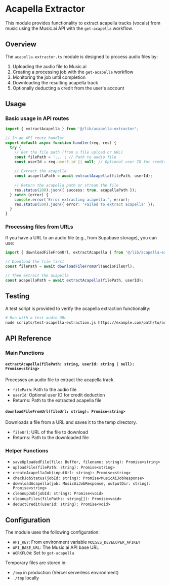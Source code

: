 # Acapella Extractor

This module provides functionality to extract acapella tracks (vocals) from music using the Music.ai API with the `get-acapella` workflow.

## Overview

The `acapella-extractor.ts` module is designed to process audio files by:
1. Uploading the audio file to Music.ai
2. Creating a processing job with the `get-acapella` workflow
3. Monitoring the job until completion
4. Downloading the resulting acapella track
5. Optionally deducting a credit from the user's account

## Usage

### Basic usage in API routes

```typescript
import { extractAcapella } from '@/lib/acapella-extractor';

// In an API route handler
export default async function handler(req, res) {
  try {
    // Get the file path (from a file upload or URL)
    const filePath = '...'; // Path to audio file
    const userId = req.user?.id || null; // Optional user ID for credit deduction
    
    // Extract the acapella
    const acapellaPath = await extractAcapella(filePath, userId);
    
    // Return the acapella path or stream the file
    res.status(200).json({ success: true, acapellaPath });
  } catch (error) {
    console.error('Error extracting acapella:', error);
    res.status(500).json({ error: 'Failed to extract acapella' });
  }
}
```

### Processing files from URLs

If you have a URL to an audio file (e.g., from Supabase storage), you can use:

```typescript
import { downloadFileFromUrl, extractAcapella } from '@/lib/acapella-extractor';

// Download the file first
const filePath = await downloadFileFromUrl(audioFileUrl);

// Then extract the acapella
const acapellaPath = await extractAcapella(filePath, userId);
```

## Testing

A test script is provided to verify the acapella extraction functionality:

```bash
# Run with a test audio URL
node scripts/test-acapella-extraction.js https://example.com/path/to/audio.mp3
```

## API Reference

### Main Functions

#### `extractAcapella(filePath: string, userId: string | null): Promise<string>`
Processes an audio file to extract the acapella track.
- `filePath`: Path to the audio file
- `userId`: Optional user ID for credit deduction
- Returns: Path to the extracted acapella file

#### `downloadFileFromUrl(fileUrl: string): Promise<string>`
Downloads a file from a URL and saves it to the temp directory.
- `fileUrl`: URL of the file to download
- Returns: Path to the downloaded file

### Helper Functions

- `saveUploadedFile(file: Buffer, filename: string): Promise<string>`
- `uploadFile(filePath: string): Promise<string>`
- `createAcapellaJob(inputUrl: string): Promise<string>`
- `checkJobStatus(jobId: string): Promise<MusicAiJobResponse>`
- `downloadAcapella(job: MusicAiJobResponse, outputDir: string): Promise<string>`
- `cleanupJob(jobId: string): Promise<void>`
- `cleanupFiles(filePaths: string[]): Promise<void>`
- `deductCredit(userId: string): Promise<void>`

## Configuration

The module uses the following configuration:
- `API_KEY`: From environment variable `MOISES_DEVELOPER_APIKEY`
- `API_BASE_URL`: The Music.ai API base URL
- `WORKFLOW`: Set to `get-acapella`

Temporary files are stored in:
- `/tmp` in production (Vercel serverless environment)
- `./tmp` locally 